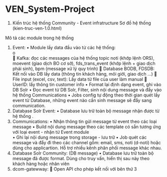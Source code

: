 # VEN_System-Project

1. Kiến trúc hệ thống Community - Event infratructure
Sơ đồ hệ thống (kien-truc-ven-1.0.html)
 
Mô tả các module trong hệ thống 
1. Event:
•	Module lấy data đầu vào từ các hệ thống:  
o	
	Kafka: đọc các messages của hệ thống topic noti (khớp lệnh ORS), moevent (giao dịch BO cơ sở), fds_trans_event (khớp lệnh + giao dịch phái sinh), bpm (message xử lý quy trình) 
	Database BODB, FDSDB: Kết nối vào DB lấy data (thông tin khách hàng, môi giới, giao dịch ...) 
	File input (excel, csv, text): Lấy data từ file của user làm manual 
	UserID: lấy thông tin customer info 
•	Format lại định dạng event, ghi vào DB Solr 
•	Đọc event từ DB Solr, Filter, sinh nội dung message và đẩy vào hệ thống Communications
•	Jobs config tự động theo thời gian quét lấy event từ Database, những event nào cần sinh message sẽ đẩy sang communication.
2. Database Solr Event:
•	Database lưu trữ toàn bộ message nhận được từ hệ thống .
3. Communications: 
•	Nhận thông tin gửi message từ event theo các loại message
•	Build nội dung message theo các template có sẵn tương ứng với loại event - nhận từ Event module  
•	Ghi lại nội dung message trong storage - lưu trữ 
•	Job quét các message và đẩy đi theo các channel gồm: email, sms, noti (d-noti) hoặc dùng cho applicartion. Hỗ trợ nhiều kênh phân phối message khác nhau.
4. Database Solr Community: (DB message) 
•	Database lưu trữ toàn bộ message đã được format. Dùng cho truy vấn, hiển thị sau này theo khách hàng hoặc nhân viên
5. dcom-gatewway:
	Open API cho phép kết nối với bên thứ 3
